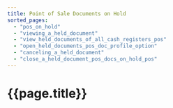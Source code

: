 ```yaml
---
title: Point of Sale Documents on Hold
sorted_pages:
  - "pos_on_hold"
  - "viewing_a_held_document"
  - "view_held_documents_of_all_cash_registers_pos"
  - "open_held_documents_pos_doc_profile_option"
  - "canceling_a_held_document"
  - "close_a_held_document_pos_docs_on_hold_pos"
---
```

# {{page.title}}
